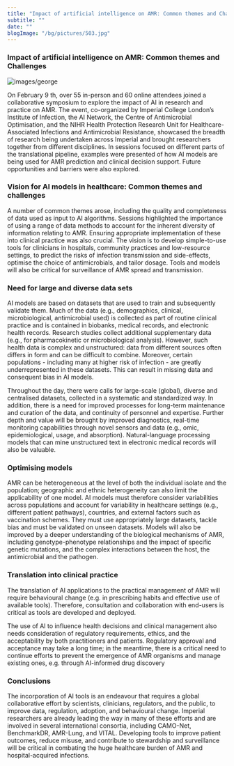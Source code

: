 ```yaml
---
title: "Impact of artificial intelligence on AMR: Common themes and Challenges"
subtitle: ""
date: ""
blogImage: "/bg/pictures/503.jpg"
---
```


### Impact of artificial intelligence on AMR: Common themes and Challenges

![images/george](/blog/george-semakula_on-walker.jpg)

On February 9 th, over 55 in-person and 60 online attendees joined a collaborative symposium to explore
the impact of AI in research and practice on AMR. The event, co-organized by Imperial College London’s
Institute of Infection, the AI Network, the Centre of Antimicrobial Optimisation, and the NIHR Health
Protection Research Unit for Healthcare-Associated Infections and Antimicrobial Resistance, showcased
the breadth of research being undertaken across Imperial and brought researchers together from different
disciplines. In sessions focused on different parts of the translational pipeline, examples were presented of
how AI models are being used for AMR prediction and clinical decision support. Future opportunities and
barriers were also explored.

### Vision for AI models in healthcare: Common themes and challenges

A number of common themes arose, including the quality and completeness of data used as input to AI
algorithms. Sessions highlighted the importance of using a range of data methods to account for the
inherent diversity of information relating to AMR. Ensuring appropriate implementation of these into clinical
practice was also crucial. The vision is to develop simple-to-use tools for clinicians in hospitals, community
practices and low-resource settings, to predict the risks of infection transmission and side-effects, optimise the choice of antimicrobials, and tailor dosage. Tools and models will also be critical for surveillance of AMR
spread and transmission.

### Need for large and diverse data sets

AI models are based on datasets that are used to train and subsequently validate them. Much of the data
(e.g., demographics, clinical, microbiological, antimicrobial used) is collected as part of routine clinical
practice and is contained in biobanks, medical records, and electronic health records. Research studies
collect additional supplementary data (e.g., for pharmacokinetic or microbiological analysis). However, such
health data is complex and unstructured: data from different sources often differs in form and can be
difficult to combine. Moreover, certain populations - including many at higher risk of infection - are greatly
underrepresented in these datasets. This can result in missing data and consequent bias in AI models.

Throughout the day, there were calls for large-scale (global), diverse and centralised datasets, collected in
a systematic and standardized way. In addition, there is a need for improved processes for long-term
maintenance and curation of the data, and continuity of personnel and expertise. Further depth and value
will be brought by improved diagnostics, real-time monitoring capabilities through novel sensors and data
(e.g., omic, epidemiological, usage, and absorption). Natural-language processing models that can mine
unstructured text in electronic medical records will also be valuable.

### Optimising models

AMR can be heterogeneous at the level of both the individual isolate and the population; geographic and
ethnic heterogeneity can also limit the applicability of one model. AI models must therefore consider
variabilities across populations and account for variability in healthcare settings (e.g., different patient
pathways), countries, and external factors such as vaccination schemes. They must use appropriately large
datasets, tackle bias and must be validated on unseen datasets. Models will also be improved by a deeper
understanding of the biological mechanisms of AMR, including genotype-phenotype relationships and the
impact of specific genetic mutations, and the complex interactions between the host, the antimicrobial and
the pathogen.

### Translation into clinical practice

The translation of AI applications to the practical management of AMR will require behavioural change (e.g.
in prescribing habits and effective use of available tools). Therefore, consultation and collaboration with
end-users is critical as tools are developed and deployed.

The use of AI to influence health decisions and clinical management also needs consideration of regulatory
requirements, ethics, and the acceptability by both practitioners and patients. Regulatory approval and
acceptance may take a long time; in the meantime, there is a critical need to continue efforts to prevent the
emergence of AMR organisms and manage existing ones, e.g. through AI-informed drug discovery

### Conclusions

The incorporation of AI tools is an endeavour that requires a global collaborative effort by scientists,
clinicians, regulators, and the public, to improve data, regulation, adoption, and behavioural change.
Imperial researchers are already leading the way in many of these efforts and are involved in several
international consortia, including CAMO-Net, BenchmarkDR, AMR-Lung, and VITAL. Developing tools to
improve patient outcomes, reduce misuse, and contribute to stewardship and surveillance will be critical in
combating the huge healthcare burden of AMR and hospital-acquired infections.
